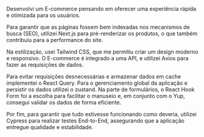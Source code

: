 Desenvolvi um E-commerce pensando em oferecer uma experiência rápida e otimizada para os usuários. 

Para garantir que as páginas fossem bem indexadas nos mecanismos de busca (SEO), utilizei Next.js para pré-renderizar os produtos, o que também contribuiu para a performance do site.

Na estilização, usei Tailwind CSS, que me permitiu criar um design moderno e responsivo. O E-commerce é integrado a uma API, e utilizei Axios para fazer as requisições de dados. 

Para evitar requisições desnecessárias e armazenar dados em cache implementei o React Query. Para o gerenciamento global da aplicação e persistir os dados utilizei o zustand. Na parte de formulários, o React Hook Form foi a escolha para facilitar o manuseio e, em conjunto com o Yup, consegui validar os dados de forma eficiente. 

Por fim, para garantir que tudo estivesse funcionando como deveria, utilizei Cypress para realizar testes End-to-End, assegurando que a aplicação entregue qualidade e estabilidade.

